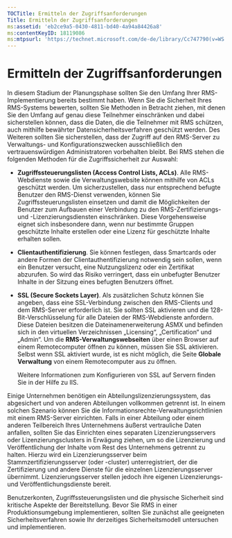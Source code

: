 ```yaml
---
TOCTitle: Ermitteln der Zugriffsanforderungen
Title: Ermitteln der Zugriffsanforderungen
ms:assetid: 'eb2ce9a5-0430-4811-bd40-4a94a84426a8'
ms:contentKeyID: 18119086
ms:mtpsurl: 'https://technet.microsoft.com/de-de/library/Cc747790(v=WS.10)'
---
```


Ermitteln der Zugriffsanforderungen
===================================

In diesem Stadium der Planungsphase sollten Sie den Umfang Ihrer RMS-Implementierung bereits bestimmt haben. Wenn Sie die Sicherheit Ihres RMS-Systems bewerten, sollten Sie Methoden in Betracht ziehen, mit denen Sie den Umfang auf genau diese Teilnehmer einschränken und dabei sicherstellen können, dass die Daten, die die Teilnehmer mit RMS schützen, auch mithilfe bewährter Datensicherheitsverfahren geschützt werden. Des Weiteren sollten Sie sicherstellen, dass der Zugriff auf den RMS-Server zu Verwaltungs- und Konfigurationszwecken ausschließlich den vertrauenswürdigen Administratoren vorbehalten bleibt. Bei RMS stehen die folgenden Methoden für die Zugriffssicherheit zur Auswahl:

-   **Zugriffssteuerungslisten (Access Control Lists, ACLs)**. Alle RMS-Webdienste sowie die Verwaltungswebsite können mithilfe von ACLs geschützt werden. Um sicherzustellen, dass nur entsprechend befugte Benutzer den RMS-Dienst verwenden, können Sie Zugriffssteuerungslisten einsetzen und damit die Möglichkeiten der Benutzer zum Aufbauen einer Verbindung zu den RMS-Zertifizierungs- und -Lizenzierungsdiensten einschränken. Diese Vorgehensweise eignet sich insbesondere dann, wenn nur bestimmte Gruppen geschützte Inhalte erstellen oder eine Lizenz für geschützte Inhalte erhalten sollen.
-   **Clientauthentifizierung**. Sie können festlegen, dass Smartcards oder andere Formen der Clientauthentifizierung notwendig sein sollen, wenn ein Benutzer versucht, eine Nutzungslizenz oder ein Zertifikat abzurufen. So wird das Risiko verringert, dass ein unbefugter Benutzer Inhalte in der Sitzung eines befugten Benutzers öffnet.
-   **SSL (Secure Sockets Layer)**. Als zusätzlichen Schutz können Sie angeben, dass eine SSL-Verbindung zwischen den RMS-Clients und dem RMS-Server erforderlich ist. Sie sollten SSL aktivieren und die 128-Bit-Verschlüsselung für alle Dateien der RMS-Webdienste anfordern. Diese Dateien besitzen die Dateinamenerweiterung ASMX und befinden sich in den virtuellen Verzeichnissen „Licensing“, „Certification“ und „Admin“. Um die **RMS-Verwaltungswebseiten** über einen Browser auf einem Remotecomputer öffnen zu können, müssen Sie SSL aktivieren. Selbst wenn SSL aktiviert wurde, ist es nicht möglich, die Seite **Globale Verwaltung** von einem Remotecomputer aus zu öffnen.

    Weitere Informationen zum Konfigurieren von SSL auf Servern finden Sie in der Hilfe zu IIS.

Einige Unternehmen benötigen ein Abteilungslizenzierungssystem, das abgesichert und von anderen Abteilungen vollkommen getrennt ist. In einem solchen Szenario können Sie die Informationsrechte-Verwaltungsrichtlinien mit einem RMS-Server einrichten. Falls in einer Abteilung oder einem anderen Teilbereich Ihres Unternehmens äußerst vertrauliche Daten anfallen, sollten Sie das Einrichten eines separaten Lizenzierungsservers oder Lizenzierungsclusters in Erwägung ziehen, um so die Lizenzierung und Veröffentlichung der Inhalte vom Rest des Unternehmens getrennt zu halten. Hierzu wird ein Lizenzierungsserver beim Stammzertifizierungsserver (oder -cluster) unterregistriert, der die Zertifizierung und andere Dienste für die einzelnen Lizenzierungsserver übernimmt. Lizenzierungsserver stellen jedoch ihre eigenen Lizenzierungs- und Veröffentlichungsdienste bereit.

Benutzerkonten, Zugriffssteuerungslisten und die physische Sicherheit sind kritische Aspekte der Bereitstellung. Bevor Sie RMS in einer Produktionsumgebung implementieren, sollten Sie zunächst alle geeigneten Sicherheitsverfahren sowie Ihr derzeitiges Sicherheitsmodell untersuchen und implementieren.